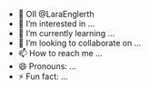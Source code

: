 - 👋 OII @LaraEnglerth
- 👀 I’m interested in ...
- 🌱 I’m currently learning ...
- 💞️ I’m looking to collaborate on ...
- 📫 How to reach me ...
- 😄 Pronouns: ...
- ⚡ Fun fact: ...

<!---
LaraEnglerth/LaraEnglerth is a ✨ special ✨ repository because its `README.md` (this file) appears on your GitHub profile.
You can click the Preview link to take a look at your changes.
--->
